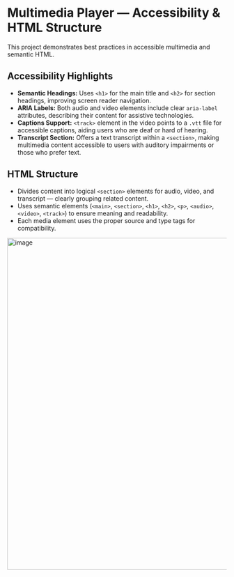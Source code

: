 # Multimedia Player — Accessibility & HTML Structure

This project demonstrates best practices in accessible multimedia and semantic HTML.

## Accessibility Highlights

- **Semantic Headings:** Uses `<h1>` for the main title and `<h2>` for section headings, improving screen reader navigation.
- **ARIA Labels:** Both audio and video elements include clear `aria-label` attributes, describing their content for assistive technologies.
- **Captions Support:** `<track>` element in the video points to a `.vtt` file for accessible captions, aiding users who are deaf or hard of hearing.
- **Transcript Section:** Offers a text transcript within a `<section>`, making multimedia content accessible to users with auditory impairments or those who prefer text.

## HTML Structure

- Divides content into logical `<section>` elements for audio, video, and transcript — clearly grouping related content.
- Uses semantic elements (`<main>`, `<section>`, `<h1>`, `<h2>`, `<p>`, `<audio>`, `<video>`, `<track>`) to ensure meaning and readability.
- Each media element uses the proper source and type tags for compatibility.
<img width="1003" height="762" alt="image" src="https://github.com/user-attachments/assets/f310580f-2b07-4e8f-b6da-e2b8e2550e45" />

